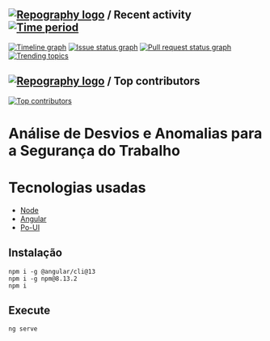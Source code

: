 ## [![Repography logo](https://images.repography.com/logo.svg)](https://repography.com) / Recent activity [![Time period](https://images.repography.com/27022250/DavidMarques1331/anomaliesAndDeviations-ui/recent-activity/0536fbf06f24cc712379dab155c0b016_badge.svg)](https://repography.com)

[![Timeline graph](https://images.repography.com/27022250/DavidMarques1331/anomaliesAndDeviations-ui/recent-activity/0536fbf06f24cc712379dab155c0b016_timeline.svg)](https://github.com/DavidMarques1331/anomaliesAndDeviations-ui/commits)
[![Issue status graph](https://images.repography.com/27022250/DavidMarques1331/anomaliesAndDeviations-ui/recent-activity/0536fbf06f24cc712379dab155c0b016_issues.svg)](https://github.com/DavidMarques1331/anomaliesAndDeviations-ui/issues)
[![Pull request status graph](https://images.repography.com/27022250/DavidMarques1331/anomaliesAndDeviations-ui/recent-activity/0536fbf06f24cc712379dab155c0b016_prs.svg)](https://github.com/DavidMarques1331/anomaliesAndDeviations-ui/pulls)
[![Trending topics](https://images.repography.com/27022250/DavidMarques1331/anomaliesAndDeviations-ui/recent-activity/0536fbf06f24cc712379dab155c0b016_words.svg)](https://github.com/DavidMarques1331/anomaliesAndDeviations-ui/commits)

## [![Repography logo](https://images.repography.com/logo.svg)](https://repography.com) / Top contributors
[![Top contributors](https://images.repography.com/27022250/DavidMarques1331/anomaliesAndDeviations-ui/top-contributors/0536fbf06f24cc712379dab155c0b016_table.svg)](https://github.com/DavidMarques1331/anomaliesAndDeviations-ui/graphs/contributors)



# Análise de Desvios e Anomalias para a Segurança do Trabalho



# Tecnologias usadas

- [Node](https://nodejs.org/dist/latest-v18.x/docs/api/)
- [Angular](https://angular.io/cli)
- [Po-UI](https://po-ui.io/guides/getting-started)

## Instalação

```
npm i -g @angular/cli@13
npm i -g npm@8.13.2
npm i
```

## Execute

```
ng serve
```
